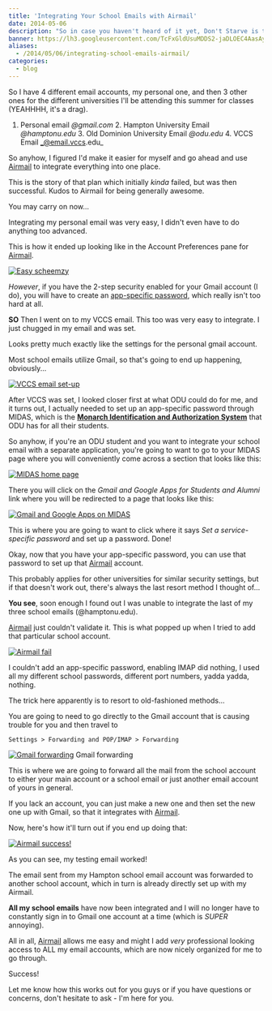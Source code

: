 ```yaml
---
title: 'Integrating Your School Emails with Airmail'
date: 2014-05-06
description: "So in case you haven't heard of it yet, Don't Starve is this awesome Indie game."
banner: https://lh3.googleusercontent.com/TcFxGldUsuMDDS2-jaDLOEC4AasAy9DzQ6GWBXD4l7KWwqQIDUKxt-aqXzlFZawy2LtY4BhQh6ocb-guDfRrAXP_b7JD9PLZjpeF2Fzdw1QmDrM4YmkEksPEUUYcb8RH601oI2OGFeAgLvShfCobR3QcjNijnTJol2HJBAxMudIuuTqB5kOsboJpWKEm3X5hRf5-E3zQR9vbIEUJ3jJCv7uGPmc711B7ljLB8SsRIdSOCzhG5Kqm4xGxRnA2RCTjyVWEefG7oE2JfwXuuwfrrUkTiwU9Z3qYMviHaysmIsYY_mbxDoZPPudxHOPbEyJzU_EAITp3adeOxKkYxkcHCLh8Db4kqe4TIHy4PtzquI-qvaP4Wtaru3j9aPEG_mWvxoR_TdPy58JKD-lPaUvo-HMfc7ZsE_ni7qhvmn-7Msc_Lz8jtZlbJ8VOT2xlujblQE0bi6P6FriHyFykvj-24SkFFvOuRduRcYQj9iUbF-iIlUQSgOzJD7uZlxMLDBomGxawqZ3OkgEcOPL2F876bdFuz_ncQ_pi34M5ETMBwEFtTNNBNUi-ZPhZKfuWDky1hs_mH1OeA5H8usIV8hUkeQ_4LyOB-opa4EU_5FHifs-7HNJvuc9uzlgpUjYHvffR=w401-h228-no
aliases:
  - /2014/05/06/integrating-school-emails-airmail/
categories:
  - blog
---
```


So I have 4 different email accounts, my personal one, and then 3 other ones for the different universities I'll be attending this summer for classes (YEAHHHH, it's a drag).

1.  Personal email _@gmail.com_ 2. Hampton University Email _@hamptonu.edu_ 3. Old Dominion University Email _@odu.edu_ 4. VCCS Email _@email.vccs.edu_

So anyhow, I figured I'd make it easier for myself and go ahead and use [Airmail](https://airmailapp.com) to integrate everything into one place.

This is the story of that plan which initially _kinda_ failed, but was then successful. Kudos to Airmail for being generally awesome.

You may carry on now...

Integrating my personal email was very easy, I didn't even have to do anything too advanced.

This is how it ended up looking like in the Account Preferences pane for [Airmail](https://airmailapp.com).

[![Easy scheemzy](https://fvcproductions.files.wordpress.com/2014/05/screen-shot-2014-05-06-at-8-29-43-pm1.png)](https://fvcproductions.files.wordpress.com/2014/05/screen-shot-2014-05-06-at-8-29-43-pm1.png)

_However_, if you have the 2-step security enabled for your Gmail account (I do), you will have to create an [app-specific password](https://support.google.com/accounts/answer/185833?hl=en), which really isn't too hard at all.

**SO** Then I went on to my VCCS email. This too was very easy to integrate. I just chugged in my email and was set.

Looks pretty much exactly like the settings for the personal gmail account.

Most school emails utilize Gmail, so that's going to end up happening, obviously...

[![VCCS email set-up](https://fvcproductions.files.wordpress.com/2014/05/screen-shot-2014-05-06-at-4-48-49-pm.png)](https://fvcproductions.files.wordpress.com/2014/05/screen-shot-2014-05-06-at-4-48-49-pm.png)

After VCCS was set, I looked closer first at what ODU could do for me, and it turns out, I actually needed to set up an app-specific password through MIDAS, which is the **[Monarch Identification and Authorization System](https://midas.odu.edu)** that ODU has for all their students.

So anyhow, if you're an ODU student and you want to integrate your school email with a separate application, you're going to want to go to your MIDAS page where you will conveniently come across a section that looks like this:

[![MIDAS home page](https://fvcproductions.files.wordpress.com/2014/05/screen-shot-2014-05-06-at-4-53-53-pm.png)](https://fvcproductions.files.wordpress.com/2014/05/screen-shot-2014-05-06-at-4-53-53-pm.png)

There you will click on the _Gmail and Google Apps for Students and Alumni_ link where you will be redirected to a page that looks like this:

[![Gmail and Google Apps on MIDAS](https://fvcproductions.files.wordpress.com/2014/05/screen-shot-2014-05-06-at-4-55-04-pm.png)](https://fvcproductions.files.wordpress.com/2014/05/screen-shot-2014-05-06-at-4-55-04-pm.png)

This is where you are going to want to click where it says _Set a service-specific password_ and set up a password. Done!

Okay, now that you have your app-specific password, you can use that password to set up that [Airmail](https://airmailapp.com) account.

This probably applies for other universities for similar security settings, but if that doesn't work out, there's always the last resort method I thought of...

**You see**, soon enough I found out I was unable to integrate the last of my three school emails (@hamptonu.edu).

[Airmail](https://airmailapp.com) just couldn't validate it. This is what popped up when I tried to add that particular school account.

[![Airmail fail](https://fvcproductions.files.wordpress.com/2014/05/screen-shot-2014-05-06-at-4-34-54-pm.png)](https://fvcproductions.files.wordpress.com/2014/05/screen-shot-2014-05-06-at-4-34-54-pm.png)

I couldn't add an app-specific password, enabling IMAP did nothing, I used all my different school passwords, different port numbers, yadda yadda, nothing.

The trick here apparently is to resort to old-fashioned methods...

You are going to need to go directly to the Gmail account that is causing trouble for you and then travel to

`Settings > Forwarding and POP/IMAP > Forwarding`

[![Gmail forwarding](https://fvcproductions.files.wordpress.com/2014/05/screen-shot-2014-05-06-at-4-13-48-pm.png)](https://fvcproductions.files.wordpress.com/2014/05/screen-shot-2014-05-06-at-4-13-48-pm.png) Gmail forwarding

This is where we are going to forward all the mail from the school account to either your main account or a school email or just another email account of yours in general.

If you lack an account, you can just make a new one and then set the new one up with Gmail, so that it integrates with [Airmail](https://airmailapp.com).

Now, here's how it'll turn out if you end up doing that:

[![Airmail success!](https://fvcproductions.files.wordpress.com/2014/05/screen-shot-2014-05-06-at-8-06-35-pm.png)](https://fvcproductions.files.wordpress.com/2014/05/screen-shot-2014-05-06-at-8-06-35-pm.png)

As you can see, my testing email worked!

The email sent from my Hampton school email account was forwarded to another school account, which in turn is already directly set up with my Airmail.

**All my school emails** have now been integrated and I will no longer have to constantly sign in to Gmail one account at a time (which is _SUPER_ annoying).

All in all, [Airmail](https://airmailapp.com) allows me easy and might I add _very_ professional looking access to ALL my email accounts, which are now nicely organized for me to go through.

Success!

Let me know how this works out for you guys or if you have questions or concerns, don't hesitate to ask - I'm here for you.
